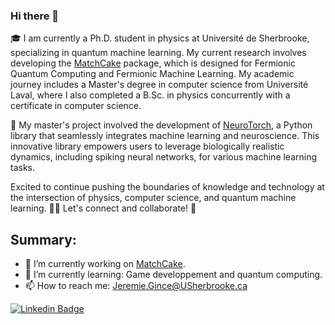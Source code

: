 ### Hi there 👋

🎓 I am currently a Ph.D. student in physics at Université de Sherbrooke, specializing in quantum machine learning. My current research involves developing the [MatchCake](https://github.com/MatchCake) package, which is designed for Fermionic Quantum Computing and Fermionic Machine Learning. My academic journey includes a Master's degree in computer science from Université Laval, where I also completed a B.Sc. in physics concurrently with a certificate in computer science.

🧠 My master's project involved the development of [NeuroTorch](https://github.com/NeuroTorch), a Python library that seamlessly integrates machine learning and neuroscience. This innovative library empowers users to leverage biologically realistic dynamics, including spiking neural networks, for various machine learning tasks.

Excited to continue pushing the boundaries of knowledge and technology at the intersection of physics, computer science, and quantum machine learning. 🌌🤖 Let's connect and collaborate! 🚀


Summary:
--------
- 🔭 I’m currently working on [MatchCake](https://github.com/MatchCake).
- 🌱 I’m currently learning: Game developpement and quantum computing.
- 📫 How to reach me: Jeremie.Gince@USherbrooke.ca

[![Linkedin Badge](https://img.shields.io/badge/-Jérémie_Gince-blue?style=flat&logo=Linkedin&logoColor=white)](https://www.linkedin.com/in/j%C3%A9r%C3%A9mie-gince-7b64861b2/)
